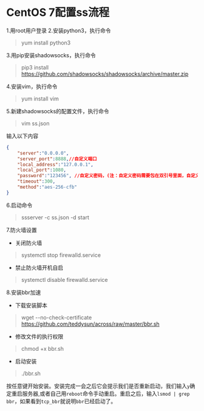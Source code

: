 # CentOS 7配置ss流程

1.用root用户登录
2.安装python3，执行命令

> yum install python3

3.用pip安装shadowsocks，执行命令

> pip3 install https://github.com/shadowsocks/shadowsocks/archive/master.zip

4.安装vim，执行命令

> yum install vim

5.新建shadowsocks的配置文件，执行命令

> vim ss.json

输入以下内容

```json
{
    "server":"0.0.0.0",
    "server_port":8888,//自定义端口
    "local_address":"127.0.0.1",
    "local_port":1080,
    "password":"123456", //自定义密码，(注：自定义密码需要包在双引号里面，自定义端口不需要)
    "timeout":300,
    "method":"aes-256-cfb"
}
```

6.启动命令

> ssserver -c ss.json -d start

7.防火墙设置

- 关闭防火墙

> systemctl stop firewalld.service

- 禁止防火墙开机自启

> systemctl disable firewalld.service

8.安装bbr加速

- 下载安装脚本

> wget --no-check-certificate https://github.com/teddysun/across/raw/master/bbr.sh

- 修改文件的执行权限

> chmod +x bbr.sh

- 启动安装

> ./bbr.sh

按任意键开始安装。安装完成一会之后它会提示我们是否重新启动，我们输入`y`确定重启服务器,或者自己用`reboot`命令手动重启。重启之后，输入`lsmod | grep bbr`，如果看到`tcp_bbr`就说明`bbr`已经启动了。